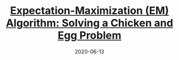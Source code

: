 ---
type: blog
layout: archive
date: 2020-06-13
title: "[Expectation-Maximization (EM) Algorithm: Solving a Chicken and Egg Problem
](https://towardsdatascience.com/solving-a-chicken-and-egg-problem-expectation-maximization-em-c717547c3be2)"
header:
  teaser: "https://miro.medium.com/max/770/1*yftBrh4sfpFRo6ZHsIa3KQ.png"
excerpt: "The Intuition Behind the Popular Expectation-Maximization Algorithm with Example Code"
---